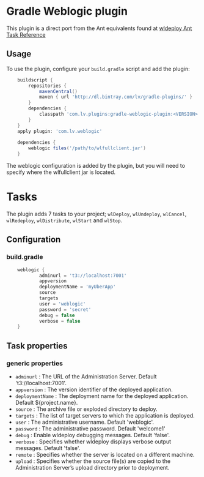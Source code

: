 # Gradle Weblogic plugin

This plugin is a direct port from the Ant equivalents found at [wldeploy Ant Task Reference](http://docs.oracle.com/cd/E13222_01/wls/docs92/programming/wldeploy.html)


## Usage

To use the plugin, configure your `build.gradle` script and add the plugin:
```groovy
    buildscript {
        repositories {
            mavenCentral()
            maven { url 'http://dl.bintray.com/lv/gradle-plugins/' }
        }
        dependencies {
            classpath 'com.lv.plugins:gradle-weblogic-plugin:<VERSION>'
        }
    }
    apply plugin: 'com.lv.weblogic'
    
    dependencies {
        weblogic files('/path/to/wlfullclient.jar')
    }
```
The weblogic configuration is added by the plugin, but you will need to specify where the wlfullclient jar is located.


# Tasks
The plugin adds 7 tasks to your project; `wlDeploy`, `wlUndeploy`, `wlCancel`, `wlRedeploy`, `wlDistribute`, `wlStart` and `wlStop`.

## Configuration

### build.gradle
```groovy
    weblogic {
            adminurl = 't3://localhost:7001'
            appversion
            deploymentName = 'myUberApp'
            source
            targets
            user = 'weblogic'
            password = 'secret'
            debug = false
            verbose = false
    }
```

## Task properties
### generic properties

* `adminurl` : The URL of the Administration Server. Default 't3://localhost:7001'.
* `appversion` : The version identifier of the deployed application.
* `deploymentName` : The deployment name for the deployed application. Default ${project.name}.
* `source` : The archive file or exploded directory to deploy.
* `targets` : The list of target servers to which the application is deployed.
* `user` : The administrative username. Default 'weblogic'.
* `password` : The administrative password. Default 'welcome1'
* `debug` : Enable wldeploy debugging messages. Default 'false'.
* `verbose` : Specifies whether wldeploy displays verbose output messages. Default 'false'. 
* `remote` : Specifies whether the server is located on a different machine.
* `upload` : Specifies whether the source file(s) are copied to the Administration Server’s upload directory prior to deployment.
